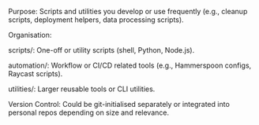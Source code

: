Purpose: Scripts and utilities you develop or use frequently (e.g., cleanup scripts, deployment helpers, data processing scripts).

Organisation:

scripts/: One-off or utility scripts (shell, Python, Node.js).

automation/: Workflow or CI/CD related tools (e.g., Hammerspoon configs, Raycast scripts).

utilities/: Larger reusable tools or CLI utilities.

Version Control: Could be git-initialised separately or integrated into personal repos depending on size and relevance.

